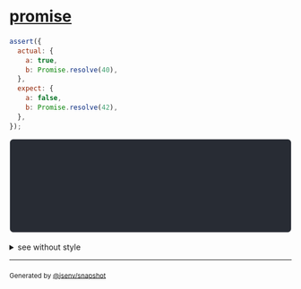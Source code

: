 # [promise](../../impenetrables.test.js#L5)

```js
assert({
  actual: {
    a: true,
    b: Promise.resolve(40),
  },
  expect: {
    a: false,
    b: Promise.resolve(42),
  },
});
```

![img](throw.svg)

<details>
  <summary>see without style</summary>

```console
AssertionError: actual and expect are different

actual: {
  a: true,
  b: Promise,
}
expect: {
  a: false,
  b: Promise,
}
```

</details>

---
<sub>
  Generated by <a href="https://github.com/jsenv/core/tree/main/packages/independent/snapshot">@jsenv/snapshot</a>
</sub>